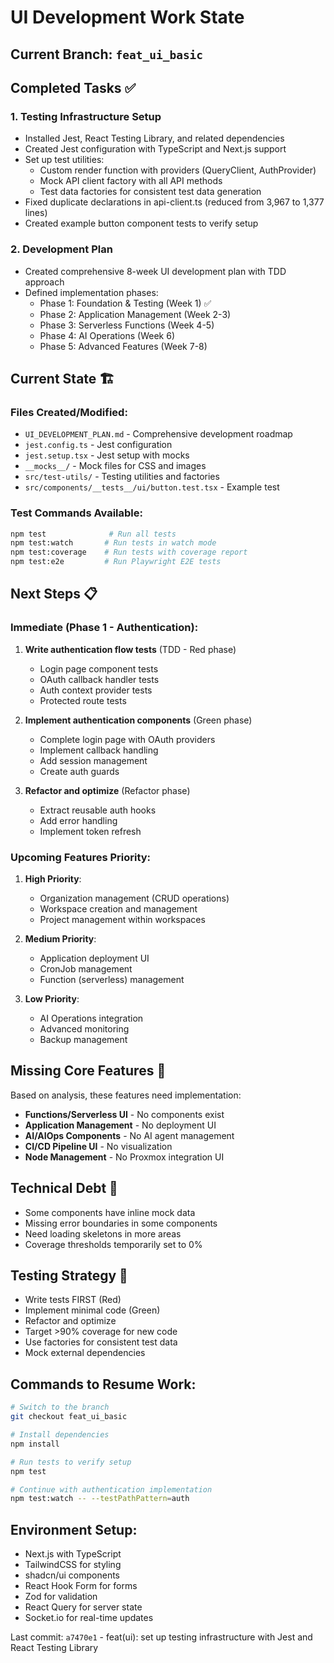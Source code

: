 # UI Development Work State

## Current Branch: `feat_ui_basic`

## Completed Tasks ✅

### 1. Testing Infrastructure Setup
- Installed Jest, React Testing Library, and related dependencies
- Created Jest configuration with TypeScript and Next.js support
- Set up test utilities:
  - Custom render function with providers (QueryClient, AuthProvider)
  - Mock API client factory with all API methods
  - Test data factories for consistent test data generation
- Fixed duplicate declarations in api-client.ts (reduced from 3,967 to 1,377 lines)
- Created example button component tests to verify setup

### 2. Development Plan
- Created comprehensive 8-week UI development plan with TDD approach
- Defined implementation phases:
  - Phase 1: Foundation & Testing (Week 1) ✅
  - Phase 2: Application Management (Week 2-3)
  - Phase 3: Serverless Functions (Week 4-5)
  - Phase 4: AI Operations (Week 6)
  - Phase 5: Advanced Features (Week 7-8)

## Current State 🏗️

### Files Created/Modified:
- `UI_DEVELOPMENT_PLAN.md` - Comprehensive development roadmap
- `jest.config.ts` - Jest configuration
- `jest.setup.tsx` - Jest setup with mocks
- `__mocks__/` - Mock files for CSS and images
- `src/test-utils/` - Testing utilities and factories
- `src/components/__tests__/ui/button.test.tsx` - Example test

### Test Commands Available:
```bash
npm test              # Run all tests
npm test:watch       # Run tests in watch mode
npm test:coverage    # Run tests with coverage report
npm test:e2e         # Run Playwright E2E tests
```

## Next Steps 📋

### Immediate (Phase 1 - Authentication):
1. **Write authentication flow tests** (TDD - Red phase)
   - Login page component tests
   - OAuth callback handler tests
   - Auth context provider tests
   - Protected route tests

2. **Implement authentication components** (Green phase)
   - Complete login page with OAuth providers
   - Implement callback handling
   - Add session management
   - Create auth guards

3. **Refactor and optimize** (Refactor phase)
   - Extract reusable auth hooks
   - Add error handling
   - Implement token refresh

### Upcoming Features Priority:
1. **High Priority**:
   - Organization management (CRUD operations)
   - Workspace creation and management
   - Project management within workspaces

2. **Medium Priority**:
   - Application deployment UI
   - CronJob management
   - Function (serverless) management

3. **Low Priority**:
   - AI Operations integration
   - Advanced monitoring
   - Backup management

## Missing Core Features 🚫

Based on analysis, these features need implementation:
- **Functions/Serverless UI** - No components exist
- **Application Management** - No deployment UI
- **AI/AIOps Components** - No AI agent management
- **CI/CD Pipeline UI** - No visualization
- **Node Management** - No Proxmox integration UI

## Technical Debt 🔧
- Some components have inline mock data
- Missing error boundaries in some components
- Need loading skeletons in more areas
- Coverage thresholds temporarily set to 0%

## Testing Strategy 🧪
- Write tests FIRST (Red)
- Implement minimal code (Green)
- Refactor and optimize
- Target >90% coverage for new code
- Use factories for consistent test data
- Mock external dependencies

## Commands to Resume Work:
```bash
# Switch to the branch
git checkout feat_ui_basic

# Install dependencies
npm install

# Run tests to verify setup
npm test

# Continue with authentication implementation
npm test:watch -- --testPathPattern=auth
```

## Environment Setup:
- Next.js with TypeScript
- TailwindCSS for styling
- shadcn/ui components
- React Hook Form for forms
- Zod for validation
- React Query for server state
- Socket.io for real-time updates

Last commit: `a7470e1` - feat(ui): set up testing infrastructure with Jest and React Testing Library